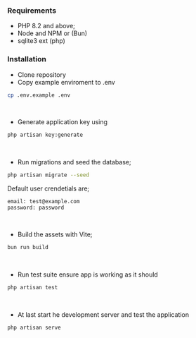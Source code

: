 ### Requirements

-   PHP 8.2 and above;
-   Node and NPM or (Bun)
-   sqlite3 ext (php)

### Installation

-   Clone repository
-   Copy example enviroment to .env

```bash
cp .env.example .env
```

<br>

-   Generate application key using

```bash
php artisan key:generate
```

<br>

-   Run migrations and seed the database;

```bash
php artisan migrate --seed
```

Default user crendetials are;

```
email: test@example.com
password: password
```

<br>

-   Build the assets with Vite;

```bash
bun run build
```

<br>

-   Run test suite ensure app is working as it should

```bash
php artisan test
```

<br>

-   At last start he development server and test the application

```bash
php artisan serve
```
